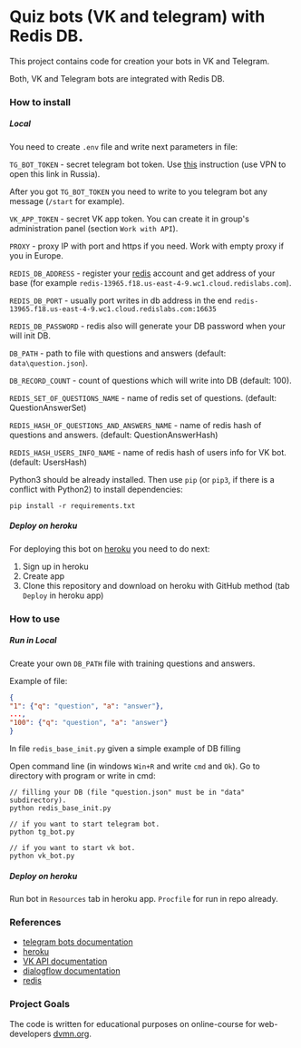 # Quiz bots (VK and telegram) with Redis DB.

This project contains code for creation your bots in VK and Telegram.

Both, VK and Telegram bots are integrated with Redis DB.

### How to install

##### Local

You need to create `.env` file and write next parameters in file:

`TG_BOT_TOKEN` - secret telegram bot token. Use [this](https://core.telegram.org/bots#creating-a-new-bot) instruction (use VPN to open this link in Russia).

After you got `TG_BOT_TOKEN` you need to write to you telegram bot any message (`/start` for example).
    
`VK_APP_TOKEN` - secret VK app token. You can create it in group's administration panel (section `Work with API`).

`PROXY` - proxy IP with port and https if you need. Work with empty proxy if you in Europe.

`REDIS_DB_ADDRESS` - register your [redis](https://redislabs.com/) account and get address of your base (for example `redis-13965.f18.us-east-4-9.wc1.cloud.redislabs.com`).

`REDIS_DB_PORT` - usually port writes in db address in the end `redis-13965.f18.us-east-4-9.wc1.cloud.redislabs.com:16635`

`REDIS_DB_PASSWORD` - redis also will generate your DB password when your will init DB.

`DB_PATH` - path to file with questions and answers (default: `data\question.json`).

`DB_RECORD_COUNT` - count of questions which will write into DB (default: 100).

`REDIS_SET_OF_QUESTIONS_NAME` - name of redis set of questions. (default: QuestionAnswerSet)

`REDIS_HASH_OF_QUESTIONS_AND_ANSWERS_NAME` - name of redis hash of questions and answers. (default: QuestionAnswerHash)

`REDIS_HASH_USERS_INFO_NAME` - name of redis hash of users info for VK bot. (default: UsersHash)

Python3 should be already installed. 
Then use `pip` (or `pip3`, if there is a conflict with Python2) to install dependencies:
```
pip install -r requirements.txt
```

##### Deploy on heroku

For deploying this bot on [heroku](https://heroku.com) you need to do next:

1) Sign up in heroku
2) Create app
3) Clone this repository and download on heroku with GitHub method (tab `Deploy` in heroku app)
    
### How to use

##### Run in Local

Create your own `DB_PATH` file with training questions and answers.

Example of file:

```json
{
"1": {"q": "question", "a": "answer"},
...,
"100": {"q": "question", "a": "answer"}
}
```

In file `redis_base_init.py` given a simple example of DB filling

Open command line (in windows `Win+R` and write `cmd` and `Ok`). Go to directory with program or write in cmd:

```
// filling your DB (file "question.json" must be in "data" subdirectory).
python redis_base_init.py 
```

```
// if you want to start telegram bot.
python tg_bot.py 
```
```
// if you want to start vk bot.
python vk_bot.py
```

##### Deploy on heroku

Run bot in `Resources` tab in heroku app. `Procfile` for run in repo already.

### References

- [telegram bots documentation](https://core.telegram.org/bots#creating-a-new-bot)
- [heroku](https://heroku.com)
- [VK API documentation](https://vk.com/dev/first_guide)
- [dialogflow documentation](https://cloud.google.com/dialogflow/docs/)
- [redis](https://redislabs.com/)

### Project Goals

The code is written for educational purposes on online-course for web-developers [dvmn.org](https://dvmn.org/).
